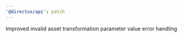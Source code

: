 ```yaml
---
'@directus/api': patch
---
```


Improved invalid asset transformation parameter value error handling

